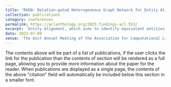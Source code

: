 ```yaml
---
title: "RHGN: Relation-gated Heterogeneous Graph Network for Entity Alignment in Knowledge Graphs"
collection: publications
category: conferences
permalink: https://aclanthology.org/2023.findings-acl.553/
excerpt: 'Entity Alignment, which aims to identify equivalent entities from various Knowledge Graphs (KGs), is a fundamental and crucial task in knowledge graph fusion. Existing methods typically use triple or neighbor information to represent entities, and then align those entities using similarity matching. Most of them, however, fail to account for the heterogeneity among KGs and the distinction between KG entities and relations. To better solve these problems, we propose a Relation-gated Heterogeneous Graph Network (RHGN) for entity alignment. Specifically, RHGN contains a relation-gated convolutional layer to distinguish relations and entities in the KG. In addition, RHGN adopts a cross-graph embedding exchange module and a soft relation alignment module to address the neighbor heterogeneity and relation heterogeneity between different KGs, respectively. Extensive experiments on four benchmark datasets demonstrate that RHGN is superior to existing state-of-the-art entity alignment methods.'
date: 2023-07-09
venue: 'The 61st Annual Meeting of the Association for Computational Linguistics(ACL 2023 Findings)'
---
```


The contents above will be part of a list of publications, if the user clicks the link for the publication than the contents of section will be rendered as a full page, allowing you to provide more information about the paper for the reader. When publications are displayed as a single page, the contents of the above "citation" field will automatically be included below this section in a smaller font.
